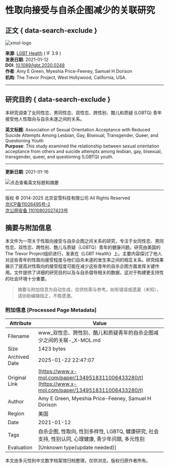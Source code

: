 # 性取向接受与自杀企图减少的关联研究

## 正文 { data-search-exclude }


![xmol-logo](https://scdn.x-mol.com/jcss/images/logo-new.jpg)

**来源**: [LGBT Health](https://www.x-mol.com/ref/1661) ( IF 3.9 )  
**发表日期**: 2021-01-12  
**DOI**: [10.1089/lgbt.2020.0248](https://www.x-mol.com/ref/1661)  
**作者**: Amy E Green, Myeshia Price-Feeney, Samuel H Dorison  
**机构**: The Trevor Project, West Hollywood, California, USA.

---

## 研究目的 { data-search-exclude }

本研究调查了女同性恋、男同性恋、双性恋、跨性别、酷儿和质疑 (LGBTQ) 青年接受他人性取向与自杀未遂之间的关系。

**英文标题**: Association of Sexual Orientation Acceptance with Reduced Suicide Attempts Among Lesbian, Gay, Bisexual, Transgender, Queer, and Questioning Youth  
**Purpose**: This study examined the relationship between sexual orientation acceptance from others and suicide attempts among lesbian, gay, bisexual, transgender, queer, and questioning (LGBTQ) youth.

---

**更新日期**: 2021-01-16

![点击查看英文标题和摘要](https://scdn.x-mol.com/jcss/images/paperTranslation.png)

---

版权 © 2014-2025 北京衮雪科技有限公司 All Rights Reserved  
[京ICP备11026495号-2](https://beian.miit.gov.cn/)  
[京公网安备 11010802027423号](http://www.beian.gov.cn/portal/registerSystemInfo?recordcode=11010802027423)
<!-- tcd_original_link https://www.x-mol.com/paper/1349518311006433280/t -->


## 摘要与附加信息

<!-- tcd_abstract -->
本文件为一项关于性取向接受与自杀企图之间关系的研究，专注于女同性恋、男同性恋、双性恋、跨性别、酷儿与质疑（LGBTQ）青年的健康问题。研究由美国的The Trevor Project组织进行，发表在《LGBT Health》上。主要内容探讨了他人对这些青年的性取向接受程度与他们自杀未遂的发生率之间的相互关系。研究结果展示了提高对性取向的接受程度可能在减少这些青年的自杀企图方面发挥关键作用。文件提供了详细的研究目的以及与自杀倡导相关的数据，这对于构建更支持性的社会环境十分重要。
<!-- tcd_abstract_end -->

> 摘要与附加信息为自动生成，仅供检索与参考。如有错误或遗漏（未知），请协助编辑指正，不胜感激。

### 附加信息 [Processed Page Metadata]

| Attribute       | Value                                  |
|-----------------|----------------------------------------|
| Filename        | www_双性恋、跨性别、酷儿和质疑青年的自杀企图减少之间的关联-_X-MOL.md                             |
| Size            | 1423 bytes                           |
| Archived Date   | 2025-01-22 22:47:07                             |
| Original Link   | [https://www.x-mol.com/paper/1349518311006433280/t](https://www.x-mol.com/paper/1349518311006433280/t)                       |
| Author          | Amy E Green, Myeshia Price-Feeney, Samuel H Dorison                               |
| Region          | 美国                               |
| Date            | 2021-01-12                                 |
| Tags            | 自杀企图, 性取向, 性别多样性, LGBTQ, 健康研究, 社会支持, 性别认同, 心理健康, 青少年问题, 多元性别                                 |
| Evaluation            | [Unknown type(update needed)]                                 |
<!-- tcd_table_end -->

本文由多元性别中文数字档案馆归档整理，仅供浏览。版权归原作者所有。
